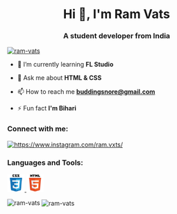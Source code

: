 <h1 align="center">Hi 👋, I'm Ram Vats</h1>
<h3 align="center">A student developer from India</h3>
<p align="left"> <a href="https://github.com/ryo-ma/github-profile-trophy"><img src="https://github-profile-trophy.vercel.app/?username=ram-vats" alt="ram-vats" /></a> </p>

- 🌱 I’m currently learning **FL Studio**

- 💬 Ask me about **HTML & CSS**

- 📫 How to reach me **buddingsnore@gmail.com**

- ⚡ Fun fact **I'm Bihari**

<h3 align="left">Connect with me:</h3>
<p align="left">
<a href="https://instagram.com/https://www.instagram.com/ram.vxts/" target="blank"><img align="center" src="https://raw.githubusercontent.com/rahuldkjain/github-profile-readme-generator/master/src/images/icons/Social/instagram.svg" alt="https://www.instagram.com/ram.vxts/" height="30" width="40" /></a>
</p>

<h3 align="left">Languages and Tools:</h3>
<p align="left"> <a href="https://www.w3schools.com/css/" target="_blank" rel="noreferrer"> <img src="https://raw.githubusercontent.com/devicons/devicon/master/icons/css3/css3-original-wordmark.svg" alt="css3" width="40" height="40"/> </a> <a href="https://www.w3.org/html/" target="_blank" rel="noreferrer"> <img src="https://raw.githubusercontent.com/devicons/devicon/master/icons/html5/html5-original-wordmark.svg" alt="html5" width="40" height="40"/> </a> </p>

<p><img align="left" src="https://github-readme-stats.vercel.app/api/top-langs?username=ram-vats&show_icons=true&locale=en&layout=compact" alt="ram-vats" /></p>

<p>&nbsp;<img align="center" src="https://github-readme-stats.vercel.app/api?username=ram-vats&show_icons=true&locale=en" alt="ram-vats" /></p>
